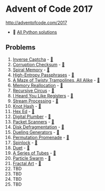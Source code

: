 # Advent of Code 2017

http://adventofcode.com/2017

* 🐍 [All Python solutions](Python)

## Problems

1. [Inverse Captcha](http://adventofcode.com/2017/day/1) - [🐍](Python/01.py)
2. [Corruption Checksum](http://adventofcode.com/2017/day/2) - [🐍](Python/02.py)
3. [Spiral Memory](http://adventofcode.com/2017/day/3) - [🐍](Python/03.py)
4. [High-Entropy Passphrases](http://adventofcode.com/2017/day/4) - [🐍](Python/04.py)
5. [A Maze of Twisty Trampolines, All Alike](http://adventofcode.com/2017/day/5) - [🐍](Python/05.py)
6. [Memory Reallocation](http://adventofcode.com/2017/day/6) - [🐍](Python/06.py)
7. [Recursive Circus](http://adventofcode.com/2017/day/7) - [🐍](Python/07.py)
8. [I Heard You Like Registers](http://adventofcode.com/2017/day/8) - [🐍](Python/08.py)
9. [Stream Processing](http://adventofcode.com/2017/day/9) - [🐍](Python/09.py)
10. [Knot Hash](http://adventofcode.com/2017/day/10) - [🐍](Python/10.py)
11. [Hex Ed](http://adventofcode.com/2017/day/11) - [🐍](Python/11.py)
12. [Digital Plumber](http://adventofcode.com/2017/day/12) - [🐍](Python/12.py)
13. [Packet Scanners](http://adventofcode.com/2017/day/13) - [🐍](Python/13.py)
14. [Disk Defragmentation](http://adventofcode.com/2017/day/14) - [🐍](Python/14.py)
15. [Dueling Generators](http://adventofcode.com/2017/day/15) - [🐍](Python/15.py)
16. [Permutation Promenade](http://adventofcode.com/2017/day/16) - [🐍](Python/16.py)
17. [Spinlock](http://adventofcode.com/2017/day/17) - [🐍](Python/17.py)
18. [Duet](http://adventofcode.com/2017/day/18) - [🐍](Python/18.py)
19. [A Series of Tubes](http://adventofcode.com/2017/day/19) - [🐍](Python/19.py)
20. [Particle Swarm](http://adventofcode.com/2017/day/20) - [🐍](Python///20.py)
21. [Fractal Art](http://adventofcode.com/2017/day/21) - [🐍](Python//21/21.py)
22. TBD
23. TBD
24. TBD
25. TBD
